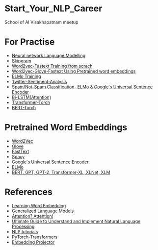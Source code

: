 # Start_Your_NLP_Career
School of AI Visakhapatnam meetup

# For Practise
* [Neural network Language Modelling](https://colab.research.google.com/github/graykode/nlp-tutorial/blob/master/1-1.NNLM/NNLM_Tensor.ipynb)
* [Skipgram](https://colab.research.google.com/github/graykode/nlp-tutorial/blob/master/1-2.Word2Vec/Word2Vec_Skipgram_Tensor(Softmax).ipynb)
* [Word2vec-Fastext Training from scrach](https://colab.research.google.com/github/aswit3/Start_Your_NLP_Career/blob/master/training_word2vec_fasttext_glove_imdb.ipynb)
* [Word2vec-Glove-Fastext Using Pretrained word embeddings](https://colab.research.google.com/github/aswit3/Start_Your_NLP_Career/blob/master/Pretrained_word2vec_glove_fasttext.ipynb)
* [ELMo Training](https://colab.research.google.com/github/aswit3/Start_Your_NLP_Career/blob/master/elmo_with_imdb.ipynb)
* [Twitter-Sentiment-Analysis](https://colab.research.google.com/github/aswit3/Start_Your_NLP_Career/blob/master/Twitter_Sentiment_Analysis.ipynb)
* [Spam/Not-Spam Classification- ELMo & Google's Universal Sentence Encoder](https://colab.research.google.com/github/aswit3/Start_Your_NLP_Career/blob/master/spam_classification.ipynb)
* [Bi-LSTM(Attention)](https://colab.research.google.com/github/graykode/nlp-tutorial/blob/master/4-3.Bi-LSTM(Attention)/Bi_LSTM(Attention)_Torch.ipynb)
* [Transformer-Torch](https://colab.research.google.com/github/graykode/nlp-tutorial/blob/master/5-1.Transformer/Transformer_Torch.ipynb)
* [BERT-Torch](https://colab.research.google.com/github/graykode/nlp-tutorial/blob/master/5-2.BERT/BERT_Torch.ipynb)
# Pretrained Word Embeddings
* [Word2Vec](https://code.google.com/archive/p/word2vec/)
* [Glove](https://nlp.stanford.edu/projects/glove/)
* [FastText](https://fasttext.cc/)
* [Spacy](https://spacy.io/models)
* [Google's Universal Sentence Encoder](https://www.learnopencv.com/universal-sentence-encoder/)
* [ELMo](https://allennlp.org/elmo)
* [BERT, GPT, GPT-2, Transformer-XL, XLNet, XLM](https://huggingface.co/pytorch-transformers/index.html)


# References
* [Learning Word Embedding](https://lilianweng.github.io/lil-log/2017/10/15/learning-word-embedding.html#context-based-continuous-bag-of-words-cbow)
* [Generalized Language Models](https://lilianweng.github.io/lil-log/2019/01/31/generalized-language-models.html)
* [Attention? Attention!](https://lilianweng.github.io/lil-log/2018/06/24/attention-attention.html)
* [Ultimate Guide to Understand and Implement Natural Language Processing](https://www.analyticsvidhya.com/blog/2017/01/ultimate-guide-to-understand-implement-natural-language-processing-codes-in-python/)
* [NLP tutorials](https://github.com/graykode/nlp-tutorial)
* [PyTorch-Transformers](https://github.com/huggingface/pytorch-transformers)
* [Embedding Projector](https://projector.tensorflow.org/)
